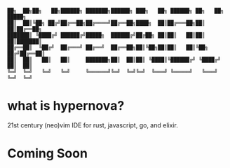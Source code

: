 ```
██╗  ██╗██╗   ██╗██████╗ ███████╗██████╗ ███╗   ██╗ ██████╗ ██╗   ██╗ █████╗  
██║  ██║╚██╗ ██╔╝██╔══██╗██╔════╝██╔══██╗████╗  ██║██╔═══██╗██║   ██║██╔══██╗   
███████║ ╚████╔╝ ██████╔╝█████╗  ██████╔╝██╔██╗ ██║██║   ██║██║   ██║███████║  
██╔══██║  ╚██╔╝  ██╔═══╝ ██╔══╝  ██╔══██╗██║╚██╗██║██║   ██║╚██╗ ██╔╝██╔══██║  
██║  ██║   ██║   ██║     ███████╗██║  ██║██║ ╚████║╚██████╔╝ ╚████╔╝ ██║  ██║  
╚═╝  ╚═╝   ╚═╝   ╚═╝     ╚══════╝╚═╝  ╚═╝╚═╝  ╚═══╝ ╚═════╝   ╚═══╝  ╚═╝  ╚═╝  
```
# what is hypernova?
21st century (neo)vim IDE for rust, javascript, go, and elixir.

# Coming Soon
